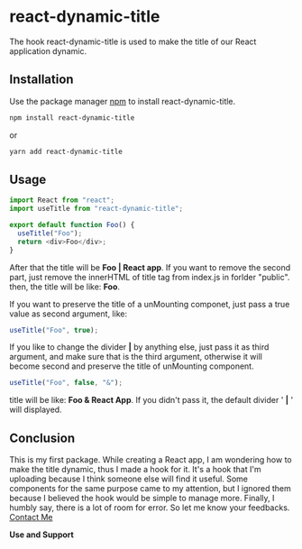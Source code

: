 # react-dynamic-title

The hook react-dynamic-title is used to make the title of our React application dynamic.

## Installation

Use the package manager [npm](https://nodejs.org/) to install react-dynamic-title.

```bash
npm install react-dynamic-title
```

or

```bash
yarn add react-dynamic-title
```

## Usage

```javascript
import React from "react";
import useTitle from "react-dynamic-title";

export default function Foo() {
  useTitle("Foo");
  return <div>Foo</div>;
}
```

After that the title will be **Foo | React app**. If you want to remove the second part, just remove the innerHTML of title tag from index.js in forlder "public".
then, the title will be like: **Foo**.

If you want to preserve the title of a unMounting componet, just pass a true value as second argument, like:

```javascript
useTitle("Foo", true);
```

If you like to change the divider **|** by anything else, just pass it as third argument, and make sure that is the third argument, otherwise it will become second and preserve the title of unMounting component.

```javascript
useTitle("Foo", false, "&");
```

title will be like: **Foo & React App**.
If you didn't pass it, the default divider ' **|** ' will displayed.

## Conclusion

This is my first package. While creating a React app, I am wondering how to make the title dynamic, thus I made a hook for it. It's a hook that I'm uploading because I think someone else will find it useful. Some components for the same purpose came to my attention, but I ignored them because I believed the hook would be simple to manage more. Finally, I humbly say, there is a lot of room for error. So let me know your feedbacks.
[Contact Me](mailto:sidheeqpallam111@gmail.com)

**Use and Support**
